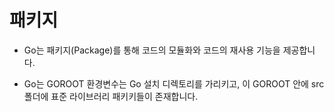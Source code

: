 # 패키지

- Go는 패키지(Package)를 통해 코드의 모듈화와 코드의 재사용 기능을 제공합니다.

- Go는 GOROOT 환경변수는 Go 설치 디렉토리를 가리키고, 이 GOROOT 안에 src폴더에 표준 라이브러리 패키키들이 존재합니다.

